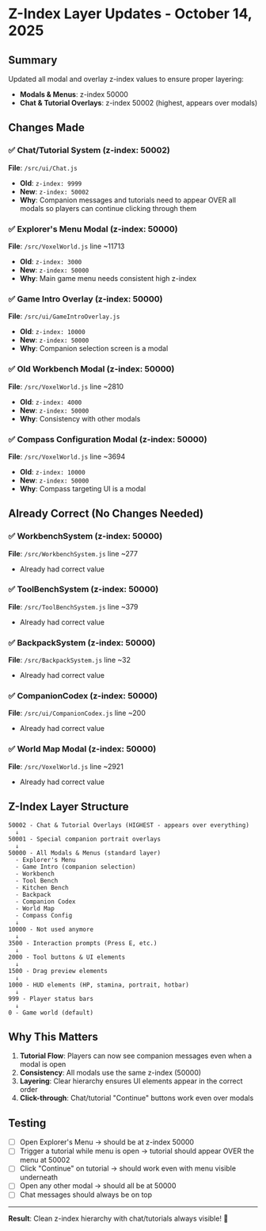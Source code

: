 # Z-Index Layer Updates - October 14, 2025

## Summary
Updated all modal and overlay z-index values to ensure proper layering:
- **Modals & Menus**: z-index 50000
- **Chat & Tutorial Overlays**: z-index 50002 (highest, appears over modals)

## Changes Made

### ✅ Chat/Tutorial System (z-index: 50002)
**File**: `/src/ui/Chat.js`
- **Old**: `z-index: 9999`
- **New**: `z-index: 50002`
- **Why**: Companion messages and tutorials need to appear OVER all modals so players can continue clicking through them

### ✅ Explorer's Menu Modal (z-index: 50000)
**File**: `/src/VoxelWorld.js` line ~11713
- **Old**: `z-index: 3000`
- **New**: `z-index: 50000`
- **Why**: Main game menu needs consistent high z-index

### ✅ Game Intro Overlay (z-index: 50000)
**File**: `/src/ui/GameIntroOverlay.js`
- **Old**: `z-index: 10000`
- **New**: `z-index: 50000`
- **Why**: Companion selection screen is a modal

### ✅ Old Workbench Modal (z-index: 50000)
**File**: `/src/VoxelWorld.js` line ~2810
- **Old**: `z-index: 4000`
- **New**: `z-index: 50000`
- **Why**: Consistency with other modals

### ✅ Compass Configuration Modal (z-index: 50000)
**File**: `/src/VoxelWorld.js` line ~3694
- **Old**: `z-index: 10000`
- **New**: `z-index: 50000`
- **Why**: Compass targeting UI is a modal

## Already Correct (No Changes Needed)

### ✅ WorkbenchSystem (z-index: 50000)
**File**: `/src/WorkbenchSystem.js` line ~277
- Already had correct value

### ✅ ToolBenchSystem (z-index: 50000)
**File**: `/src/ToolBenchSystem.js` line ~379
- Already had correct value

### ✅ BackpackSystem (z-index: 50000)
**File**: `/src/BackpackSystem.js` line ~32
- Already had correct value

### ✅ CompanionCodex (z-index: 50000)
**File**: `/src/ui/CompanionCodex.js` line ~200
- Already had correct value

### ✅ World Map Modal (z-index: 50000)
**File**: `/src/VoxelWorld.js` line ~2921
- Already had correct value

## Z-Index Layer Structure

```
50002 - Chat & Tutorial Overlays (HIGHEST - appears over everything)
  ↓
50001 - Special companion portrait overlays
  ↓
50000 - All Modals & Menus (standard layer)
  - Explorer's Menu
  - Game Intro (companion selection)
  - Workbench
  - Tool Bench
  - Kitchen Bench
  - Backpack
  - Companion Codex
  - World Map
  - Compass Config
  ↓
10000 - Not used anymore
  ↓
3500 - Interaction prompts (Press E, etc.)
  ↓
2000 - Tool buttons & UI elements
  ↓
1500 - Drag preview elements
  ↓
1000 - HUD elements (HP, stamina, portrait, hotbar)
  ↓
999 - Player status bars
  ↓
0 - Game world (default)
```

## Why This Matters

1. **Tutorial Flow**: Players can now see companion messages even when a modal is open
2. **Consistency**: All modals use the same z-index (50000)
3. **Layering**: Clear hierarchy ensures UI elements appear in the correct order
4. **Click-through**: Chat/tutorial "Continue" buttons work even over modals

## Testing

- [ ] Open Explorer's Menu → should be at z-index 50000
- [ ] Trigger a tutorial while menu is open → tutorial should appear OVER the menu at 50002
- [ ] Click "Continue" on tutorial → should work even with menu visible underneath
- [ ] Open any other modal → should all be at 50000
- [ ] Chat messages should always be on top

---

**Result**: Clean z-index hierarchy with chat/tutorials always visible! 🎯
